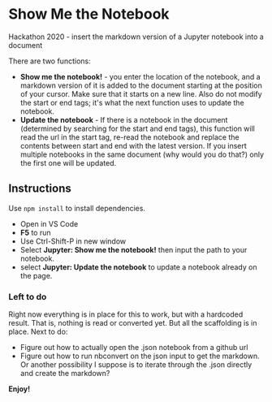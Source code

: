 # Show Me the Notebook
Hackathon 2020 - insert the markdown version of a Jupyter notebook into a document

There are two functions:

* **Show me the notebook!** - you enter the location of the notebook, and a markdown version of it is added to the document starting at the position of your cursor.  Make sure that it starts on a new line.  Also do not modify the start or end tags; it's what the next function uses to update the notebook.  
* **Update the notebook** - If there is a notebook in the document (determined by searching for the start and end tags), this function will read the url in the start tag, re-read the notebook and replace the contents between start and end with the latest version.  If you insert multiple notebooks in the same document (why would you do that?) only the first one will be updated.

## Instructions

Use `npm install` to install dependencies.

* Open in VS Code
* **F5** to run
* Use Ctrl-Shift-P in new window
* Select **Jupyter: Show me the notebook!** then input the path to your notebook.
* select **Jupyter: Update the notebook** to update a notebook already on the page.


### Left to do

Right now everything is in place for this to work, but with a hardcoded result. That is, nothing is read or converted yet.  But all the scaffolding is in place.  Next to do:

* Figure out how to actually open the .json notebook from a github url
* Figure out how to run nbconvert on the json input to get the markdown.  Or another possibility I suppose is to iterate through the .json directly and create the markdown?  


**Enjoy!**
